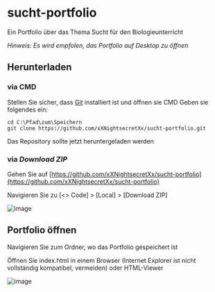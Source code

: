 # sucht-portfolio
Ein Portfolio über das Thema Sucht für den Biologieunterricht

*Hinweis: Es wird empfolen, das Portfolio auf Desktop zu öffnen*

## Herunterladen
### via CMD

Stellen Sie sicher, dass [Git](https://git-scm.com/downloads) installiert ist und öffnen sie CMD
Geben sie folgendes ein:
```
cd C:\Pfad\zum\Speichern
git clone https://github.com/xXNightsecretXx/sucht-portfolio.git
```
Das Repository sollte jetzt heruntergeladen werden


### via *Download ZIP*
Gehen Sie auf [https://github.com/xXNightsecretXx/sucht-portfolio](https://github.com/xXNightsecretXx/sucht-portfolio)

Navigieren Sie zu [<> Code] > [Local] > [Download ZIP]

![image](https://github.com/user-attachments/assets/9fee7828-4c55-42c8-b8b7-d55a33f24f91)

## Portfolio öffnen
Navigieren Sie zum Ordner, wo das Portfolio gespeichert ist

Öffnen Sie index.html in einem Browser (Internet Explorer ist nicht vollständig kompatibel, vermeiden) oder HTML-Viewer

![image](https://github.com/user-attachments/assets/b3360c53-ddc7-4b8d-9b7f-95154565d3d9)
